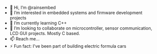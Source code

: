- 👋 Hi, I’m @rainsembed
- 👀 I’m interested in embedded systems and firmware development projects
- 🌱 I’m currently learning C++
- 💞️ I’m looking to collaborate on microcontroller, sensor communication, LCD GUI projects. Mostly C based.
- 📫 Reach me...
- ⚡ Fun fact: I've been part of building electric formula cars

<!---
rainsembed/rainsembed is a ✨ special ✨ repository because its `README.md` (this file) appears on your GitHub profile.
You can click the Preview link to take a look at your changes.
--->
